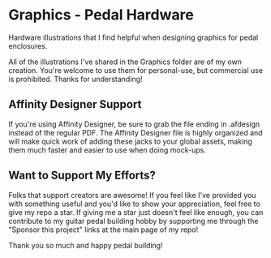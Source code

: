 # Graphics - Pedal Hardware

Hardware illustrations that I find helpful when designing graphics for pedal enclosures.

All of the illustrations I've shared in the Graphics folder are of my own creation. You're welcome to use them for personal-use, but commercial use is prohibited. Thanks for understanding!

## Affinity Designer Support

If you're using Affinity Designer, be sure to grab the file ending in .afdesign instead of the regular PDF. The Affinity Designer file is highly organized and will make quick work of adding these jacks to your global assets, making them much faster and easier to use when doing mock-ups.

## Want to Support My Efforts?

Folks that support creators are awesome! If you feel like I've provided you with something useful and you'd like to show your appreciation, feel free to give my repo a star. If giving me a star just doesn't feel like enough, you can contribute to my guitar pedal building hobby by supporting me through the "Sponsor this project" links at the main page of my repo!

Thank you so much and happy pedal building!
